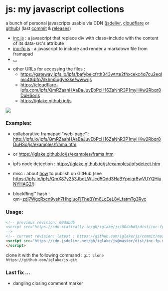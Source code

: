 # js: my javascript collections

<!-- vim: ft=markdown nospell
-->
a bunch of personal javascripts usable via CDN ([jsdelivr][jd], [cloudflare][cf] or [github][gh])
(last [commit](https://github.com/iglake/js/commit/) & [releases](https://github.com/iglake/js/releases))

 * [inc.js][1] : a javascript that replace div with class=include with the content of its data-src's attribute
 * [inc-fp.js][2] : a javascript to include and render a markdown file from framapad
 * [...](https://cdn.jsdelivr.net/gh/iglake/js@master/dist/)

[1]: https://cdn.jsdelivr.net/gh/iglake/js@master/dist/inc.js
[2]: https://cdn.jsdelivr.net/gh/iglake/js@master/dist/inc-fp.js

 * other URLs for accessing the files :
    - <https://gateway.ipfs.io/ipfs/bafybeicfrth343wtrte2fhxcekc4q7cu2eqlmc4t6bfp7jlkhm5qdye3ke/www/js>
    - <https://cloudflare-ipfs.com/ipfs/QmRZaahHAaBaJuvEbPcH16ZaNhR3P1myHKw2Rbqr8DuHSo/js>
    - <https://iglake.github.io/js>

[![](https://data.jsdelivr.com/v1/package/gh/iglake/js/badge)](https://www.jsdelivr.com/package/gh/iglake/js)

### Examples:

 * collaborative framapad "web-page" : <http://ipfs.io/ipfs/QmRZaahHAaBaJuvEbPcH16ZaNhR3P1myHKw2Rbqr8DuHSo/js/examples/frama.htm>
 *  or <https://iglake.github.io/js/examples/frama.htm>

 *  ipfs node detection : <https://iglake.github.io/js/examples/ipfsdetect.htm>

 * misc : about [how](https://www.one-tab.com/page/XuCCeOg2SkSSwTD8JzvWfw) to publish on GitHub (see <https://ipfs.io/ipfs/QmX87y253JbdLWUcd5Qdd3HaBYpoiqr8wVUYQHiuNYHAG2/>)

 * blockRing™ hash : qm=[zdj7WgcRxcn9ysh7HhgiuoFjTheBYm6LcEeL8vLfatmTg3Rvc](http://gateway.ipfs.io/ipfs/zdj7WgcRxcn9ysh7HhgiuoFjTheBYm6LcEeL8vLfatmTg3Rvc)

### Usage:

```html
<!-- previous revision: 00dabd5
<script src="https://cdn.statically.io/gh/iglake/js/00dabd5/dist/inc-fp.js">
-->
<!-- current revision: latest : https://github.com/iglake/js/commit/master -->
<script src="https://cdn.jsdelivr.net/gh/iglake/js@master/dist/inc-fp.min.js">
</script>
 ```

[gh]: http://github.com/iglake/
[jd]: https://www.jsdelivr.com/package/gh/iglake/js
[cf]: https://cloudflare-ipfs.com/ipfs/QmRZaahHAaBaJuvEbPcH16ZaNhR3P1myHKw2Rbqr8DuHSo/js

clone it with the following command :
  ```git clone https://github.com/iglake/js.git```

### Last fix ...

 - dangling closing comment marker
